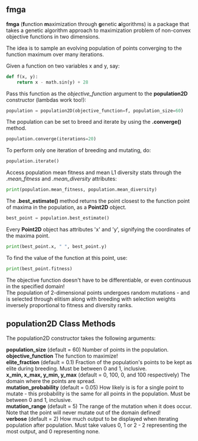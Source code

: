 ## fmga 
**fmga** (**f**unction **m**aximization through **g**enetic **a**lgorithms) is a package that takes a genetic algorithm approach to maximization problem of non-convex objective functions in two dimensions.
  
The idea is to sample an evolving population of points converging to the function maximum over many iterations.

Given a function on two variables x and y, say:
```python
def f(x, y):
    return x - math.sin(y) + 28
```
Pass this function as the *objective_function* argument to the **population2D** constructor (lambdas work too!):
```python
population = population2D(objective_function=f, population_size=60)
```
The population can be set to breed and iterate by using the **.converge()** method.
```python
population.converge(iterations=20)
```
To perform only one iteration of breeding and mutating, do:
```python
population.iterate()
```
Access population mean fitness and mean L1 diversity stats through the _.mean_fitness_ and _.mean_diversity_ attributes:
```python
print(population.mean_fitness, population.mean_diversity)
```

The **.best_estimate()** method returns the point closest to the function point of maxima in the population, as a **Point2D** object.
```python
best_point = population.best_estimate()
```
Every **Point2D** object has attributes 'x' and 'y', signifying the coordinates of the maxima point.
```python
print(best_point.x, " ", best_point.y)
```
To find the value of the function at this point, use:
```python
print(best_point.fitness)
```

The objective function doesn't have to be differentiable, or even continuous in the specified domain!  
The population of 2-dimensional points undergoes random mutations - and is selected through elitism along with breeding with selection weights inversely proportional to fitness and diversity ranks.

## population2D Class Methods
The population2D constructor takes the following arguments:

**population_size** (default = 60) Number of points in the population.  
**objective_function** The function to maximize!  
**elite_fraction** (default = 0.1) Fraction of the population's points to be kept as elite during breeding. Must be between 0 and 1, inclusive.  
**x_min, x_max, y_min, y_max** (default = 0, 100, 0, and 100 respectively) The domain where the points are spread.  
**mutation_probability** (default = 0.05) How likely is is for a single point to mutate - this probability is the same for all points in the population.
Must be between 0 and 1, inclusive.  
**mutation_range** (default = 5) The range of the mutation when it does occur. Note that the point will never mutate out of the domain defined!  
**verbose** (default = 2) How much output to be displayed when iterating population after population. Must take values 0, 1 or 2 - 2 representing the most output, and 0 representing none.

